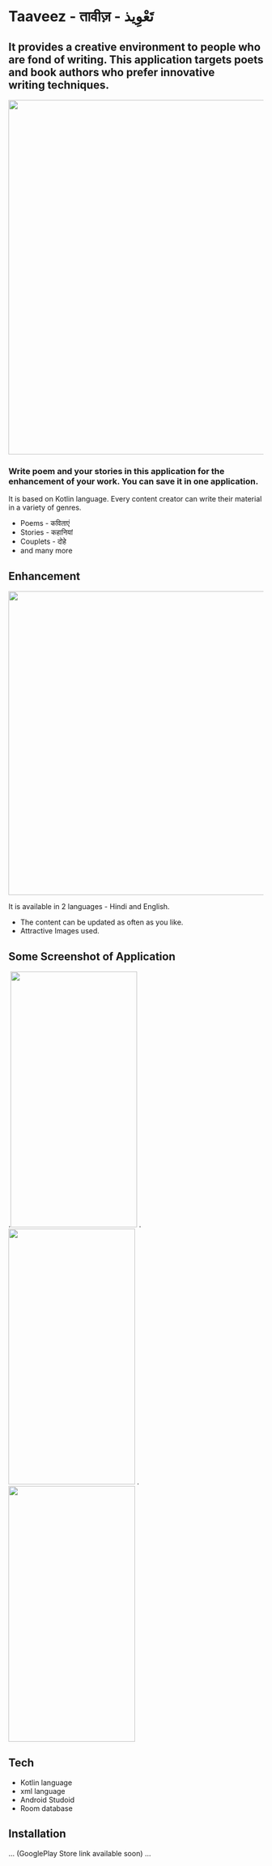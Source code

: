 # Taaveez - तावीज़ - تَعْوِیذ
 
## It provides a creative environment to people who are fond of writing. This application targets poets and book authors who prefer innovative writing techniques.

<img src ="https://user-images.githubusercontent.com/85965606/210629140-4479c8b7-cca8-42a0-88b6-33ec72b2e4be.png" width="700" heigth="600">




### Write poem and your stories in this application for the enhancement of your work. You can save it in one application.

It is based on Kotlin language. Every content creator can write their material in a variety of genres.
- Poems - कविताएं
- Stories - कहानियां
- Couplets - दोहे
- and many more

## Enhancement

<img src ="https://user-images.githubusercontent.com/85965606/210627863-5adeec15-ea0b-48d2-b7c8-7bb6cc8012c3.png" width="600" heigth="600">

It is available in 2 languages - Hindi and English.
- The content can be updated as often as you like.
- Attractive Images used.



## Some Screenshot of Application

.<img src= "https://user-images.githubusercontent.com/85965606/210632198-6166daec-286a-4dfa-b7ca-20194e550a94.png" width="250" height="505">
.<img src= "https://user-images.githubusercontent.com/85965606/210632141-966cdd86-429d-43bd-8cae-35672ca4cda9.png" width="250" height="505">
.<img src= "https://user-images.githubusercontent.com/85965606/210632093-87010c8a-f534-4bea-8652-0c3c0b21bdcf.png" width="250" height="505">

## Tech

- Kotlin language
- xml language
- Android Studoid
- Room database


## Installation
... (GooglePlay Store link available soon) ...







